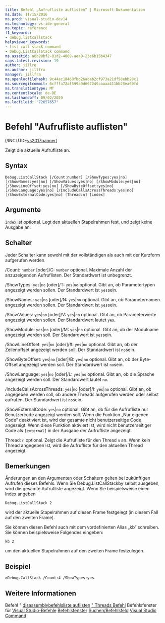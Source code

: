 ```yaml
---
title: Befehl „Aufrufliste auflisten“ | Microsoft-Dokumentation
ms.date: 11/15/2016
ms.prod: visual-studio-dev14
ms.technology: vs-ide-general
ms.topic: reference
f1_keywords:
- debug.listcallstack
helpviewer_keywords:
- list call stack command
- Debug.ListCallStack command
ms.assetid: a8b20bf2-81d2-4069-aea8-23e6b15b4347
caps.latest.revision: 19
author: jillre
ms.author: jillfra
manager: jillfra
ms.openlocfilehash: 9c44ac18468fbd26adab2cf973a21df58ebb28c1
ms.sourcegitcommit: 6cfffa72af599a9d667249caaaa411bb28ea69fd
ms.translationtype: MT
ms.contentlocale: de-DE
ms.lasthandoff: 09/02/2020
ms.locfileid: "72657657"
---
```

# <a name="list-call-stack-command"></a>Befehl "Aufrufliste auflisten"
[!INCLUDE[vs2017banner](../../includes/vs2017banner.md)]

Zeigt die aktuelle Aufrufliste an.

## <a name="syntax"></a>Syntax

```
Debug.ListCallStack [/Count:number] [/ShowTypes:yes|no]
[/ShowNames:yes|no] [/ShowValues:yes|no] [/ShowModule:yes|no]
[/ShowLineOffset:yes|no] [/ShowByteOffset:yes|no]
[/ShowLanguage:yes|no] [/IncludeCallsAcrossThreads:yes|no]
[/ShowExternalCode:yes|no] [Thread:n] [index]
```

## <a name="arguments"></a>Argumente
 `index` ist optional. Legt den aktuellen Stapelrahmen fest, und zeigt keine Ausgabe an.

## <a name="switches"></a>Schalter
 Jeder Schalter kann sowohl mit der vollständigen als auch mit der Kurzform aufgerufen werden.

 /Count: `number` [oder]/C: `number` optional. Maximale Anzahl der anzuzeigenden Aufruflisten. Der Standardwert ist unbegrenzt.

 /ShowTypes: `yes`&#124;`no` [oder]/T: `yes`&#124;`no` optional. Gibt an, ob Parametertypen angezeigt werden sollen. Der Standardwert ist `yes`sein.

 /ShowNames: `yes`&#124;`no` [oder]/N: `yes`&#124;`no` optional. Gibt an, ob Parameternamen angezeigt werden sollen. Der Standardwert ist `yes`sein.

 /ShowValues: `yes`&#124;`no` [oder]/V: `yes`&#124;`no` optional. Gibt an, ob Parameterwerte angezeigt werden sollen. Der Standardwert lautet `yes`.

 /ShowModule: `yes`&#124;`no` [oder]/M: `yes`&#124;`no` optional. Gibt an, ob der Modulname angezeigt werden soll. Der Standardwert ist `yes`sein.

 /ShowLineOffset: `yes`&#124;`no` [oder]/#: `yes`&#124;`no` optional. Gibt an, ob der Zeilenoffset angezeigt werden soll. Der Standardwert ist `no`sein.

 /ShowByteOffset: `yes`&#124;`no` [oder]/B: `yes`&#124;`no` optional. Gibt an, ob der Byte-Offset angezeigt werden soll. Der Standardwert ist `no`sein.

 /ShowLanguage: `yes`&#124;`no` [oder]/L: `yes`&#124;`no` optional. Gibt an, ob die Sprache angezeigt werden soll. Der Standardwert lautet `no`.

 /IncludeCallsAcrossThreads: `yes`&#124;`no` [oder]/I: `yes`&#124;`no` optional. Gibt an, ob angegeben werden soll, ob andere Threads aufgerufen werden oder selbst aufrufen. Der Standardwert ist `no`sein.

 /ShowExternalCode: `yes`&#124;`no` optional. Gibt an, ob für die Aufrufliste nur Benutzercode angezeigt werden soll. Wenn die Funktion „Nur eigenen Code“ deaktiviert ist, wird der gesamte nicht benutzerseitige Code angezeigt. Wenn diese Funktion aktiviert ist, wird nicht benutzerseitiger Code als `[external]` in der Ausgabe der Aufrufliste angezeigt.

 Thread: `n` optional. Zeigt die Aufrufliste für den Thread `n` an. Wenn kein Thread angegeben ist, wird die Aufrufliste für den aktuellen Thread angezeigt.

## <a name="remarks"></a>Bemerkungen
 Änderungen an den Argumenten oder Schaltern gelten bei zukünftigen Aufrufen dieses Befehls. Wenn Sie Debug.ListCallStackby selbst ausgeben, wird die gesamte Aufrufliste angezeigt. Wenn Sie beispielsweise einen Index angeben

```
Debug.ListCallStack 2
```

 wird der aktuelle Stapelrahmen auf diesen Frame festgelegt (in diesem Fall auf den zweiten Frame).

 Sie können diesen Befehl auch mit dem vordefinierten Alias „kb“ schreiben. Sie können beispielsweise Folgendes eingeben:

```
kb 2
```

 um den aktuellen Stapelrahmen auf den zweiten Frame festzulegen.

## <a name="example"></a>Beispiel

```
>Debug.CallStack /Count:4 /ShowTypes:yes
```

## <a name="see-also"></a>Weitere Informationen
 Befehl " [disassemblybefehlsliste auflisten](../../ide/reference/list-disassembly-command.md) [" Threads Befehl](../../ide/reference/list-threads-command.md) Befehlsfenster für [Visual Studio-Befehle](../../ide/reference/visual-studio-commands.md) [Befehlsfenster](../../ide/reference/command-window.md) [Suchen/Befehlsfeld](../../ide/find-command-box.md) [Visual Studio Command](../../ide/reference/visual-studio-command-aliases.md)
